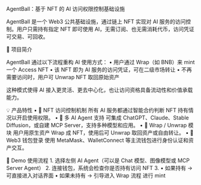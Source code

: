 AgentBall：基于 NFT 的 AI 访问权限控制基础设施

AgentBall 是一个 Web3 公共基础设施，通过链上 NFT 实现对 AI 服务的访问控制。用户只需持有指定 NFT 即可使用 AI，无需订阅、也无需消耗代币，访问凭证可交易、可回收。

🧠 项目简介

AgentBall 通过以下流程重构 AI 使用方式：
	•	用户通过 Wrap（如 BNB）来 mint 一个 Access NFT
	•	该 NFT 即为 AI 服务的访问凭证，可在二级市场转让
	•	不再需要访问时，用户可 Unwrap NFT 取回原始资产

这种模式使得 AI 接入更灵活、更去中心化，也让访问资格具备流动性和价值承载能力。

💡 产品特性
	•	🔐 NFT 访问控制机制
所有 AI 服务都通过智能合约判断 NFT 持有情况以开启使用权限。
	•	🤖 多 AI Agent 支持
可集成 ChatGPT、Claude、Stable Diffusion，或自建 MCP Server，支持多种模型和应用。
	•	💱 Wrap / Unwrap 模块
用户用原生资产 Wrap 成 NFT，使用后可 Unwrap 取回资产或自由转让。
	•	🌉 Web3 钱包登录
使用 MetaMask、WalletConnect 等主流钱包进行身份认证和资产交互。

🚀 Demo 使用流程
	1.	选择左侧 AI Agent（可以是 Chat 模型、图像模型或 MCP Server Agent）
	2.	连接钱包，系统会检查你是否持有访问 NFT
	3.		•	如果持有 → 可直接进入对话界面
	•	如果未持有 → 引导进入 Wrap 流程 进行 mint
